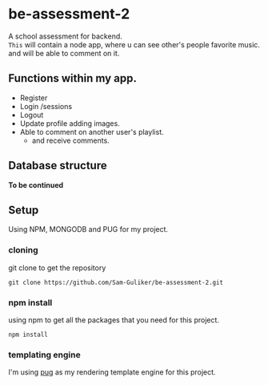 # be-assessment-2
A school assessment for backend.  
`This` will contain a node app, where u can see other's people favorite music.  
and will be able to comment on it.

## Functions within my app.
* Register
* Login /sessions
* Logout
* Update profile adding images.
* Able to comment on another user's playlist.
  - and receive comments.

## Database structure
__To be continued__

## Setup
Using NPM, MONGODB and PUG for my project.

### cloning
git clone to get the repository
```
git clone https://github.com/Sam-Guliker/be-assessment-2.git
```
### npm install
using npm to get all the packages that you need for this project.
```
npm install
```

### templating engine
I'm using [pug](https://pugjs.org/api/getting-started.html) as my rendering template engine for this project.
